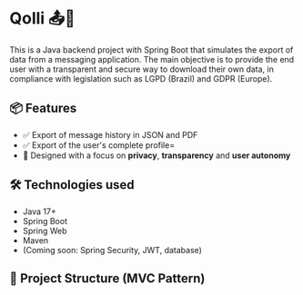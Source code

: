 # Qolli 📤💬

This is a Java backend project with Spring Boot that simulates the export of data from a messaging application. The main objective is to provide the end user with a transparent and secure way to download their own data, in compliance with legislation such as LGPD (Brazil) and GDPR (Europe).

## 📦 Features

- ✅ Export of message history in JSON and PDF
- ✅ Export of the user's complete profile=
- 🔐 Designed with a focus on **privacy**, **transparency** and **user autonomy**

## 🛠️ Technologies used

- Java 17+
- Spring Boot
- Spring Web
- Maven
- (Coming soon: Spring Security, JWT, database)

## 📁 Project Structure (MVC Pattern)
